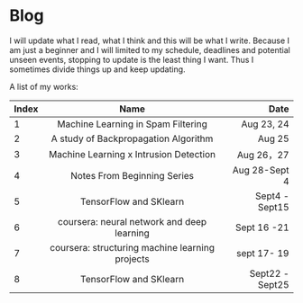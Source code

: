 # Blog

I will update what I read, what I think and this will be what I write. Because I am just a beginner and I will limited to my schedule, deadlines and potential unseen events, stopping to update is the least thing I want. Thus I sometimes divide things up and keep updating.  

A list of my works: 


| Index         | Name                                  | Date       |
| ------------- |:------------------------------------: | ----------:|
| 1             | Machine Learning in Spam Filtering    | Aug 23, 24 |
| 2             | A study of Backpropagation Algorithm  | Aug 25     |
| 3             | Machine Learning x Intrusion Detection| Aug 26，27 |
| 4             | Notes From Beginning Series | Aug 28-Sept 4|
| 5             | TensorFlow and SKlearn    | Sept4 - Sept15|
|6| coursera: neural network and deep learning | Sept 16 -21|
|7| coursera: structuring machine learning projects | sept 17- 19|
|8|TensorFlow and SKlearn    | Sept22 - Sept25|